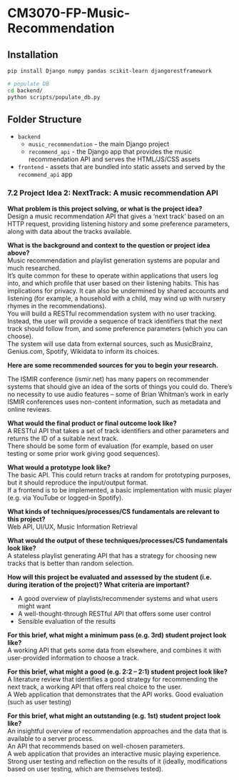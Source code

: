 # CM3070-FP-Music-Recommendation

## Installation

```bash
pip install Django numpy pandas scikit-learn djangorestframework
```

```bash
# populate DB
cd backend/
python scripts/populate_db.py
```

## Folder Structure

- `backend`
  - `music_recommendation` - the main Django project
  - `recommend_api` - the Django app that provides the music recommendation API and serves the HTML/JS/CSS assets
- `frontend` - assets that are bundled into static assets and served by the `recommend_api` app

### 7.2 Project Idea 2: NextTrack: A music recommendation API

**What problem is this project solving, or what is the project idea?**  
Design a music recommendation API that gives a ‘next track’ based on an HTTP request, providing listening history and some preference parameters, along with data about the tracks available.

**What is the background and context to the question or project idea above?**  
Music recommendation and playlist generation systems are popular and much researched.  
It’s quite common for these to operate within applications that users log into, and which profile that user based on their listening habits. This has implications for privacy. It can also be undermined by shared accounts and listening (for example, a household with a child, may wind up with nursery rhymes in the recommendations).  
You will build a RESTful recommendation system with no user tracking. Instead, the user will provide a sequence of track identifiers that the next track should follow from, and some preference parameters (which you can choose).  
The system will use data from external sources, such as MusicBrainz, Genius.com, Spotify, Wikidata to inform its choices.  

**Here are some recommended sources for you to begin your research.**

The ISMIR conference (ismir.net) has many papers on recommender systems that should give an idea of the sorts of things you could do. There’s no necessity to use audio features – some of Brian Whitman’s work in early ISMIR conferences uses non-content information, such as metadata and online reviews.

**What would the final product or final outcome look like?**  
A RESTful API that takes a set of track identifiers and other parameters and returns the ID of a suitable next track.  
There should be some form of evaluation (for example, based on user testing or some prior work giving good sequences).

**What would a prototype look like?**  
The basic API. This could return tracks at random for prototyping purposes, but it should reproduce the input/output format.  
If a frontend is to be implemented, a basic implementation with music player (e.g. via YouTube or logged-in Spotify).

**What kinds of techniques/processes/CS fundamentals are relevant to this project?**  
Web API, UI/UX, Music Information Retrieval

**What would the output of these techniques/processes/CS fundamentals look like?**  
A stateless playlist generating API that has a strategy for choosing new tracks that is better than random selection.

**How will this project be evaluated and assessed by the student (i.e. during iteration of the project)? What criteria are important?**
- A good overview of playlists/recommender systems and what users might want
- A well-thought-through RESTful API that offers some user control
- Sensible evaluation of the results

**For this brief, what might a minimum pass (e.g. 3rd) student project look like?**  
A working API that gets some data from elsewhere, and combines it with user-provided information to choose a track.

**For this brief, what might a good (e.g. 2:2 – 2:1) student project look like?**  
A literature review that identifies a good strategy for recommending the next track, a working API that offers real choice to the user.  
A Web application that demonstrates that the API works. Good evaluation (such as user testing)

**For this brief, what might an outstanding (e.g. 1st) student project look like?**  
An insightful overview of recommendation approaches and the data that is available to a server process.  
An API that recommends based on well-chosen parameters.  
A web application that provides an interactive music playing experience.  
Strong user testing and reflection on the results of it (ideally, modifications based on user testing, which are themselves tested).